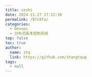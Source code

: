 ```yaml
---
title: ceshi
date: 2024-11-27 17:12:16
permalink: /87c8fa/
categories: 
  - Devops
  - 分布式版本控制系统
top: false
toc: true
author: 
  name: ztq
  link: https://github.com/zhangtqup
tags: 
  - null
---
```


